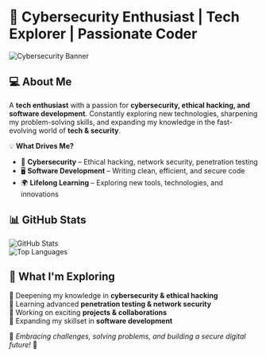 # 🚀 Cybersecurity Enthusiast | Tech Explorer | Passionate Coder  

![Cybersecurity Banner](https://img.shields.io/badge/Cybersecurity%20Enthusiast-%23121212.svg?style=for-the-badge&logo=Cybersecurity&logoColor=white)  

## 💻 About Me  

A **tech enthusiast** with a passion for **cybersecurity, ethical hacking, and software development**. Constantly exploring new technologies, sharpening my problem-solving skills, and expanding my knowledge in the fast-evolving world of **tech & security**.  

💡 **What Drives Me?**  
- 🔐 **Cybersecurity** – Ethical hacking, network security, penetration testing  
- 🖥️ **Software Development** – Writing clean, efficient, and secure code  
- 🌍 **Lifelong Learning** – Exploring new tools, technologies, and innovations  



## 📊 GitHub Stats  

![GitHub Stats](https://github-readme-stats.vercel.app/api?username=Psi-gh-11&show_icons=true&theme=tokyonight)  
![Top Languages](https://github-readme-stats.vercel.app/api/top-langs/?username=Psi-gh-11&layout=compact&theme=tokyonight)  

## 🎯 What I'm Exploring  

🔹 Deepening my knowledge in **cybersecurity & ethical hacking**  
🔹 Learning advanced **penetration testing & network security**  
🔹 Working on exciting **projects & collaborations**  
🔹 Expanding my skillset in **software development**  


🚀 _Embracing challenges, solving problems, and building a secure digital future!_ 🚀  


<!---
Psi-gh-11/Psi-gh-11 is a ✨ special ✨ repository because its `README.md` (this file) appears on your GitHub profile.
You can click the Preview link to take a look at your changes.
--->
